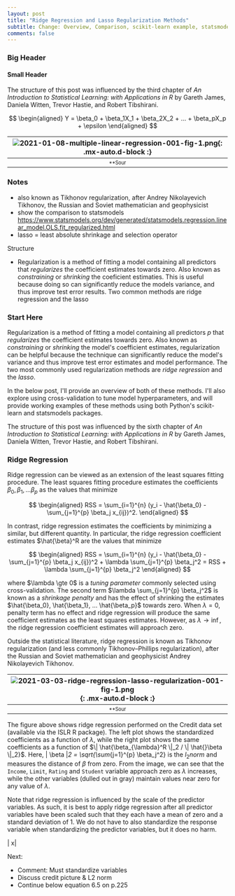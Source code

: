```yaml
---
layout: post
title: "Ridge Regression and Lasso Regularization Methods"
subtitle: Change: Overview, Comparison, scikit-learn example, statsmodels comparison, grid search, maybe nested CV
comments: false
---
```


### Big Header

#### Small Header

The structure of this post was influenced by the third chapter of *An Introduction to Statistical Learning: with Applications in R* by Gareth James, Daniela Witten, Trevor Hastie, and Robert Tibshirani.

$$
\begin{aligned} 
Y = \beta_0 + \beta_1X_1 + \beta_2X_2 + ... + \beta_pX_p + \epsilon 
\end{aligned}
$$

| ![2021-01-08-multiple-linear-regression-001-fig-1.png](/assets/img/2021-01-08-multiple-linear-regression-001-fig-1.png){: .mx-auto.d-block :} |
| :--: |
| <sub><sup>**Sour


### Notes
- also known as Tikhonov regularization, after Andrey Nikolayevich Tikhonov, the Russian and Soviet mathematician and geophysicist
- show the comparison to statsmodels https://www.statsmodels.org/dev/generated/statsmodels.regression.linear_model.OLS.fit_regularized.html
- lasso = least absolute shrinkage and selection operator

Structure
- Regularization is a method of fitting a model containing all predictors that *regularizes* the coefficient estimates towards zero.  Also known as *constraining* or *shrinking* the coeficient estimaties.  This is useful because doing so can significantly reduce the models variance, and thus improve test error results.  Two common methods are ridge regression and the lasso

### Start Here

Regularization is a method of fitting a model containing all predictors $p$ that *regularizes* the coefficient estimates towards zero.  Also known as *constraining* or *shrinking* the model's coefficient estimates, regularization can be helpful because the technique can significantly reduce the model's variance and thus improve test error estimates and model performance.  The two most commonly used regularization methods are *ridge regression* and the *lasso*.

In the below post, I'll provide an overview of both of these methods.  I'll also explore using cross-validation to tune model hyperparameters, and will provide working examples of these methods using both Python's scikit-learn and statsmodels packages.

The structure of this post was influenced by the sixth chapter of *An Introduction to Statistical Learning: with Applications in R* by Gareth James, Daniela Witten, Trevor Hastie, and Robert Tibshirani.

### Ridge Regression

Ridge regression can be viewed as an extension of the least squares fitting procedure.  The least squares fitting procedure estimates the coefficients $\beta_0, \beta_1, ... \beta_p$ as the values that minimize 

$$
\begin{aligned} 
RSS = \sum_{i=1}^{n} (y_i - \hat{\beta_0} - \sum_{j=1}^{p} \beta_j x_{ij})^2.
\end{aligned}
$$

In contrast, ridge regression estimates the coefficients by minimizing a similar, but different quantity.  In particular, the ridge regression coefficient estimates $\hat{\beta}^R are the values that minimize 

$$
\begin{aligned} 
RSS = \sum_{i=1}^{n} (y_i - \hat{\beta_0} - \sum_{j=1}^{p} \beta_j x_{ij})^2 + \lambda \sum_{j=1}^{p} \beta_j^2 = RSS + \lambda \sum_{j=1}^{p} \beta_j^2
\end{aligned}
$$

where $\lambda \gte 0$ is a *tuning parameter* commonly selected using cross-validation.  The second term $\lambda \sum_{j=1}^{p} \beta_j^2$ is known as a *shrinkage penalty* and has the effect of shrinking the estimates $\hat{\beta_0}, \hat{\beta_1}, ... \hat{\beta_p}$ towards zero.  When $\lambda = 0$, penalty term has no effect and ridge regression will produce the same coefficient estimates as the least squares estimates.  However, as $\lambda \to \inf$, the ridge regression coefficient estimates will approach zero. 

Outside the statistical literature, ridge regression is known as Tikhonov regularization (and less commonly Tikhonov–Phillips regularization), after the Russian and Soviet mathematician and geophysicist Andrey Nikolayevich Tikhonov.

| ![2021-03-03-ridge-regression-lasso-regularization-001-fig-1.png](/assets/img/2021-03-03-ridge-regression-lasso-regularization-001-fig-1.png){: .mx-auto.d-block :} |
| :--: |
| <sub><sup>**Sour

The figure above shows ridge regression performed on the Credit data set (available via the ISLR R package).  The left plot shows the standardized coefficients as a function of $\lambda$, while the right plot shows the same coefficients as a function of $\| \hat{\beta_{\lambda}^R \|_2 / \| \hat{}\beta \|_2}$.  Here, \| \beta \|_2 = \sqrt{\sum_{j=1}^{p} \beta_j^2} is the $l_2 norm$ and measures the distance of $\beta$ from zero.  From the image, we can see that the `Income`, `Limit`, `Rating` and `Student` variable approach zero as  $\lambda$ increases, while the other variables (dulled out in gray) maintain values near zero for any value of $\lambda$.

Note that ridge regression is influenced by the scale of the predictor variables.  As such, it is best to apply ridge regression after all predictor variables have been scaled such that they each have a mean of zero and a standard deviation of 1.  We do not have to also standardize the response variable when standardizing the predictor variables, but it does no harm.



\| x\| 


Next:
- Comment: Must standardize variables
- Discuss credit picture & L2 norm
- Continue below equation 6.5 on p.225